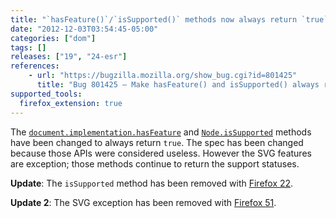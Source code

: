 ```yaml
---
title: "`hasFeature()`/`isSupported()` methods now always return `true`"
date: "2012-12-03T03:54:45-05:00"
categories: ["dom"]
tags: []
releases: ["19", "24-esr"]
references:
    - url: "https://bugzilla.mozilla.org/show_bug.cgi?id=801425"
      title: "Bug 801425 – Make hasFeature() and isSupported() always return true"
supported_tools:
  firefox_extension: true
---
```

The [`document.implementation.hasFeature`](https://developer.mozilla.org/docs/Web/API/document.implementation.hasFeature) and [`Node.isSupported`](https://developer.mozilla.org/docs/Web/API/Node.isSupported) methods have been changed to always return `true`. The spec has been changed because those APIs were considered useless. However the SVG features are exception; those methods continue to return the support statuses.

**Update**: The `isSupported` method has been removed with [Firefox 22](https://www.fxsitecompat.dev/en-CA/docs/2013/node-issupported-has-been-removed/).

**Update 2**: The SVG exception has been removed with [Firefox 51](https://www.fxsitecompat.dev/en-CA/docs/2016/hasfeature-will-always-return-true-even-for-svg/).
